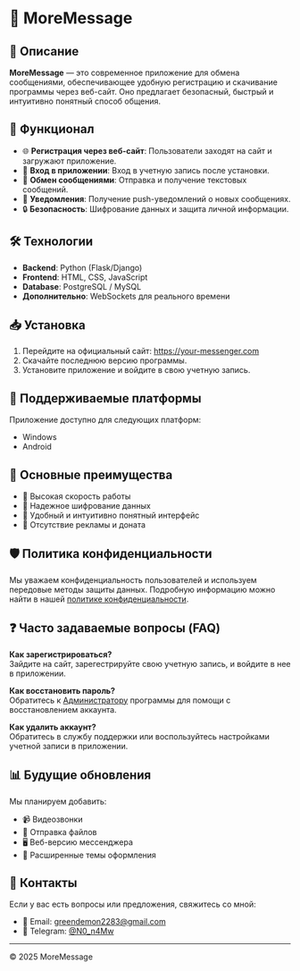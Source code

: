 # 📩 MoreMessage

## 📌 Описание
**MoreMessage** — это современное приложение для обмена сообщениями, обеспечивающее удобную регистрацию и скачивание программы через веб-сайт. Оно предлагает безопасный, быстрый и интуитивно понятный способ общения.

## 🚀 Функционал
- 🌐 **Регистрация через веб-сайт**: Пользователи заходят на сайт и загружают приложение.
- 📜 **Вход в приложении**: Вход в учетную запись после установки.
- 💬 **Обмен сообщениями**: Отправка и получение текстовых сообщений.
- 🔔 **Уведомления**: Получение push-уведомлений о новых сообщениях.
- 🔒 **Безопасность**: Шифрование данных и защита личной информации.

## 🛠️ Технологии
- **Backend**: Python (Flask/Django)
- **Frontend**: HTML, CSS, JavaScript
- **Database**: PostgreSQL / MySQL
- **Дополнительно**: WebSockets для реального времени

## 📥 Установка
1. Перейдите на официальный сайт: https://your-messenger.com
2. Скачайте последнюю версию программы.
3. Установите приложение и войдите в свою учетную запись.

## 📱 Поддерживаемые платформы
Приложение доступно для следующих платформ:
- Windows
- Android

## 🌟 Основные преимущества
- 🔹 Высокая скорость работы
- 🔹 Надежное шифрование данных
- 🔹 Удобный и интуитивно понятный интерфейс
- 🔹 Отсутствие рекламы и доната

## 🛡 Политика конфиденциальности
Мы уважаем конфиденциальность пользователей и используем передовые методы защиты данных. Подробную информацию можно найти в нашей [политике конфиденциальности](https://your-messenger.com/privacy).

## ❓ Часто задаваемые вопросы (FAQ)
**Как зарегистрироваться?**  
Зайдите на сайт, зарегестрируйте свою учетную запись, и войдите в нее в приложении.

**Как восстановить пароль?**  
Обратитесь к [Администратору](t.me/N0_n4Mw) программы для помощи с восстановлением аккаунта.

**Как удалить аккаунт?**  
Обратитесь в службу поддержки или воспользуйтесь настройками учетной записи в приложении.

## 📊 Будущие обновления
Мы планируем добавить:
- 📹 Видеозвонки
- 📎 Отправка файлов
- 🖥 Веб-версию мессенджера
- 🎨 Расширенные темы оформления

## 📢 Контакты
Если у вас есть вопросы или предложения, свяжитесь со мной: 
- 📧 Email: [greendemon2283@gmail.com](mailto:greendemon2283@gmail.com)
- 💬 Telegram: [@N0_n4Mw](t.me/N0_n4Mw)
---
© 2025 MoreMessage

